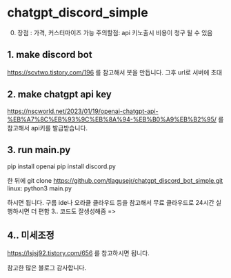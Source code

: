 # chatgpt_discord_simple

0. 장점 : 가격, 커스터마이즈 가능
주의할점: api 키노출시 비용이 청구 될 수 있음
## 1. make discord bot

https://scvtwo.tistory.com/196 
를 참고해서 봇을 만듭니다.
그후 url로 서버에 초대

## 2. make chatgpt api key
https://nscworld.net/2023/01/19/openai-chatgpt-api-%EB%A7%8C%EB%93%9C%EB%8A%94-%EB%B0%A9%EB%B2%95/
를 참고해서 api키를 발급받습니다.

## 3. run main.py

pip install openai
pip install discord.py

한 뒤에
git clone https://github.com/tlagusejr/chatgpt_discord_bot_simple.git
linux: python3 main.py

하시면 됩니다. 구름 ide나 오라클 클라우드 등을 참고해서 무료 클라우드로 24시간 실행하시면 더 편함
3.. 코드도 잘생성해줌 => 

## 4.. 미세조정 
https://lsjsj92.tistory.com/656 를 참고하시면 됩니다.

참고한 많은 블로그 감사합니다.

